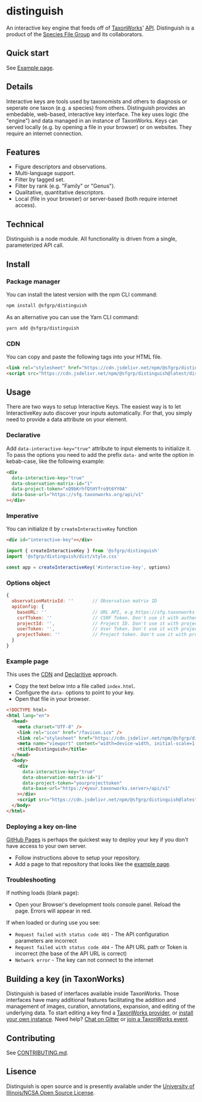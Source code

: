 # distinguish

An interactive key engine that feeds off of [TaxonWorks](https://taxonworks.org)' [API](https://api.taxonworks.org).  Distinguish is a product of the [Species File Group](https://speciesfilegroup.org) and its collaborators.

## Quick start

See [Example page](#example-page).

## Details

Interactive keys are tools used by taxonomists and others to diagnosis or seperate one taxon (e.g. a species) from others. Distinguish provides an embedable, web-based, interactive key interface. The key uses logic (the "engine") and data managed in an instance of TaxonWorks.  Keys can served locally (e.g. by opening a file in your browser) or on websites. They require an internet connection.

## Features

* Figure descriptors and observations.
* Multi-language support.
* Filter by tagged set.
* Filter by rank (e.g. "Family" or "Genus").
* Qualitative, quantitative descriptors.
* Local (file in your browser) or server-based (both require internet access).

## Technical

Distinguish is a node module. All functionality is driven from a single, parameterized API call.

## Install

### Package manager
You can install the latest version with the npm CLI command:

```bash
npm install @sfgrp/distinguish
```
As an alternative you can use the Yarn CLI command:
```bash
yarn add @sfgrp/distinguish
```

### CDN
You can copy and paste the following tags into your HTML file.

```html
<link rel="stylesheet" href="https://cdn.jsdelivr.net/npm/@sfgrp/distinguish@latest/dist/style.min.css">
<script src="https://cdn.jsdelivr.net/npm/@sfgrp/distinguish@latest/dist/distinguish.umd.min.js"></script>
```

## Usage
There are two ways to setup Interactive Keys. The easiest way is to let InteractiveKey auto discover your inputs automatically. For that, you simply need to provide a data attribute on your element.

### Declarative

Add `data-interactive-key="true"` attribute to input elements to initialize it.
To pass the options you need to add the prefix `data-` and write the option in kebab-case, like the following example:

```html
<div 
  data-interactive-key="true"
  data-observation-matrix-id="1"
  data-project-token="xQ9bKrhfQtHYfro9t6YY0A"
  data-base-url="https://sfg.taxonworks.org/api/v1"
></div>
```

### Imperative
You can initialize it by `createInteractiveKey` function

```html
<div id="interactive-key"></div>
```
```javascript
import { createInteractiveKey } from '@sfgrp/distinguish'
import '@sfgrp/distinguish/dist/style.css'

const app = createInteractiveKey('#interactive-key', options)
```

### Options object
```javascript
{
  observationMatrixId: ''       // Observation matrix ID
  apiConfig: {
    baseURL: ''                 // URL API, e.g https://sfg.taxonworks.org/api/v1
    csrfToken: ''               // CSRF Token. Don't use it with authentification API params.
    projectId: '',              // Project ID. Don't use it with projectToken.
    userToken: '',              // User Token. Don't use it with projectToken and csrfToken.
    projectToken: ''            // Project token. Don't use it with projectId and userToken.
  }
}
```
### Example page
This uses the [CDN](#cdn) and [Declaritive](#declarative) approach.
* Copy the text below into a file called `index.html`.
* Configure the `data-` options to point to your key.
* Open that file in your browser.

```html
<!DOCTYPE html>
<html lang="en">
  <head>
    <meta charset="UTF-8" />
    <link rel="icon" href="/favicon.ico" />
    <link rel="stylesheet" href="https://cdn.jsdelivr.net/npm/@sfgrp/distinguish@latest/dist/style.min.css" />
    <meta name="viewport" content="width=device-width, initial-scale=1.0" />
    <title>Distinguish</title>
  </head>
  <body>
    <div 
      data-interactive-key="true"
      data-observation-matrix-id="1"
      data-project-token="yourprojecttoken"
      data-base-url="https://<your.taxonworks.server>/api/v1"
    ></div>
    <script src="https://cdn.jsdelivr.net/npm/@sfgrp/distinguish@latest/dist/distinguish.umd.min.js"></script>
  </body>
</html>
```

### Deploying a key on-line
[GitHub Pages](https://pages.github.com/) is perhaps the quickest way to deploy your key if you don't have access to your own server.
* Follow instructions above to setup your repository.
* Add a page to that repository that looks like the [example page](#example-page).

### Troubleshooting
If nothing loads (blank page):
* Open your Browser's development tools console panel. Reload the page. Errors will appear in red.

If when loaded or during use you see: 
* `Request failed with status code 401` - The API configuration parameters are incorrect
* `Request failed with status code 404` - The API URL path or Token is incorrect (the base of the API URL is correct)
* `Network error` - The key can not connect to the internet


## Building a key (in TaxonWorks)
Distinguish is based of interfaces available inside TaxonWorks. Those interfaces have many additional features facilitating the addition and management of images, curation, annotations, expansion, and editing of the underlying data. To start editing a key find a [TaxonWorks provider](https://docs.taxonworks.org/guide/start-a-project.html#finding-a-collaborating-provider), or [install your own instance](https://github.com/SpeciesFileGroup/install_taxonworks).  Need help?  [Chat on Gitter](https://gitter.im/SpeciesFileGroup/taxonworks) or [join a TaxonWorks event](https://speciesfilegroup.org/events.html).

## Contributing
See [CONTRIBUTING.md](CONTRIBUTING.md).

## Lisence
Distinguish is open source and is presently available under the [University of Illinois/NCSA Open Source License](https://en.wikipedia.org/wiki/University_of_Illinois/NCSA_Open_Source_License).
